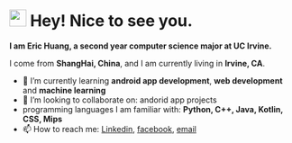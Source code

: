 <h1><img src="https://emojis.slackmojis.com/emojis/images/1531849430/4246/blob-sunglasses.gif?1531849430" width="30"/> Hey! Nice to see you.</h1>

**I am Eric Huang, a second year computer science major at UC Irvine.**  

I come from **ShangHai, China**, and I am currently living in **Irvine, CA**.

- 🌱 I’m currently learning **android app development**, **web development** and 
**machine learning**
- 👯 I’m looking to collaborate on: andorid app projects
- programming languages I am familiar with: **Python, C++, Java, Kotlin, CSS, Mips**
- 📫 How to reach me: [Linkedin](https://www.linkedin.com/in/eric-huang-7280x/), [facebook](https://www.facebook.com/EricHuang7280/), 
[email](mailto:erichuang4312@gmail.com?subject=[GitHub]%20Source%20Han%20Sans)



<!--
**HE-1234/HE-1234** is a ✨ _special_ ✨ repository because its `README.md` (this file) appears on your GitHub profile.

Here are some ideas to get you started:

- 🔭 I’m currently working on ...
- 🌱 I’m currently learning ...
- 👯 I’m looking to collaborate on ...
- 🤔 I’m looking for help with ...
- 💬 Ask me about ...
- 📫 How to reach me: ...
- 😄 Pronouns: ...
- ⚡ Fun fact: ...
-->
